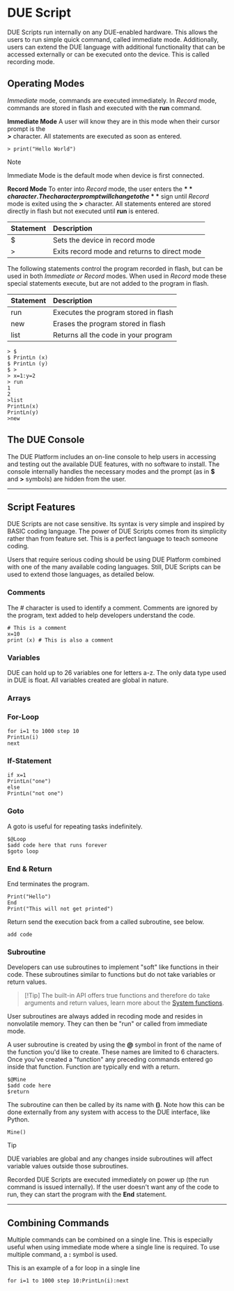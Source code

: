 # DUE Script

DUE Scripts run internally on any DUE-enabled hardware. This allows the users to run simple quick command, called immediate mode. Additionally, users can extend the DUE language with additional functionality that can be accessed externally or can be executed onto the device. This is called recording mode.

## Operating Modes

*Immediate* mode, commands are executed immediately. In *Record* mode, commands are stored in flash and executed with the **run** command. 

**Immediate Mode**
A user will know they are in this mode when their cursor prompt is the  
**_>_** character. All statements are executed as soon as entered.

```basic 
> print("Hello World")
```

> [!NOTE]
> Immediate Mode is the default mode when device is first connected.

**Record Mode**
To enter into *Record* mode, the user enters the **$** character.
The character prompt will change to the **$** sign until *Record* mode is exited using the **>** character. All statements entered are stored directly in flash but not executed until **run** is entered. 

|Statement              |Description                                                            |
|:----------------------|:----------------------------------------------------------------------|
|$                      |Sets the device in record mode                                      |
|>                      |Exits record mode and returns to direct mode                                    |

The following statements control the program recorded in flash, but can be used in both *Immediate or Record* modes. When used in *Record* mode these special statements execute, but are not added to the program in flash. 

|Statement              |Description                                                            |
|:----------------------|:----------------------------------------------------------------------|
|run                    |Executes the program stored in flash                                     |
|new                    |Erases the program stored in flash                                    |
|list                   |Returns all the code in your program                                     |


```basic 
> $
$ PrintLn (x)
$ PrintLn (y)
$ >
> x=1:y=2
> run
1
2
>list
PrintLn(x)
PrintLn(y)
>new
```
## The DUE Console
The DUE Platform includes an on-line console to help users in accessing and testing out the available DUE features, with no software to install. The console internally handles the necessary modes and the prompt (as in **$** and **>** symbols) are hidden from the user. 

---
## Script Features
DUE Scripts are not case sensitive. Its syntax is very simple and inspired by BASIC coding language. The power of DUE Scripts comes from its simplicity rather than from feature set. This is a perfect language to teach someone coding.

Users that require serious coding should be using DUE Platform combined with one of the many available coding languages. Still, DUE Scripts can be used to extend those languages, as detailed below.

### Comments
The # character is used to identify a comment. Comments are ignored by the program, text added to help developers understand the code.

```basic
# This is a comment
x=10
print (x) # This is also a comment 
```


### Variables
DUE can hold up to 26 variables one for letters a-z. The only data type used in DUE is float. All variables created are global in nature. 

### Arrays

### For-Loop
```basic 
for i=1 to 1000 step 10
PrintLn(i)
next
```

### If-Statement

```basic 
if x=1
PrintLn("one")
else 
PrintLn("not one")
```
### Goto
A goto is useful for repeating tasks indefinitely. 

```basic
$@Loop
$add code here that runs forever
$goto loop 
```
### End & Return
End terminates the program.

```basic
Print("Hello")
End
Print("This will not get printed")
```

Return send the execution back from a called subroutine, see below.

```basic
add code
```

### Subroutine

Developers can use subroutines to implement "soft" like functions in their code. These subroutines similar to functions but do not take variables or return values. 

> [!Tip] The built-in API offers true functions and therefore do take arguments and return values, learn more about the [System functions](/corlib/systemfunctions.md). 

User subroutines are always added in recoding mode and resides in nonvolatile memory. They can then be "run" or called from immediate mode.

A user subroutine is created by using the **@** symbol in front of the name of the function you'd like to create. These names are limited to 6 characters. Once you've created a "function" any preceding commands entered go inside that function. Function are typically end with a return. 

```basic
$@Mine
$add code here
$return
```

The subroutine can then be called by its name with **()**. Note how this can be done externally from any system with access to the DUE interface, like Python.

```basic
Mine()
```


> [!TIP]
> DUE variables are global and any changes inside subroutines will affect variable values outside those subroutines.

Recorded DUE Scripts are executed immediately on power up (the run command is issued internally). If the user doesn't want any of the code to run, they can start the program with the **End** statement.

---

## Combining Commands
Multiple commands can be combined on a single line. This is especially useful when using immediate mode where a single line is required. To use multiple command, a **:** symbol is used.

This is an example of a for loop in a single line

```basic 
for i=1 to 1000 step 10:PrintLn(i):next
```

